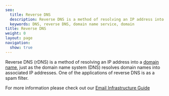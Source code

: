 ```yaml
---
seo:
  title: Reverse DNS
  description: Reverse DNS is a method of resolving an IP address into a domain name.
  keywords: DNS, reverse DNS, domain name service, domain
title: Reverse DNS
weight: 0
layout: page
navigation:
  show: true
---
```


Reverse DNS (rDNS) is a method of resolving an IP address into a [domain name]({{root_url}}/Glossary/domain.html), just as the domain name system (DNS) resolves domain names into associated IP addresses. One of the applications of reverse DNS is as a spam filter.

For more information please check out our [Email Infrastructure Guide](http://resources.sendgrid.com/email-infrastructure-guide/?mc=SendGrid%20Documentation)